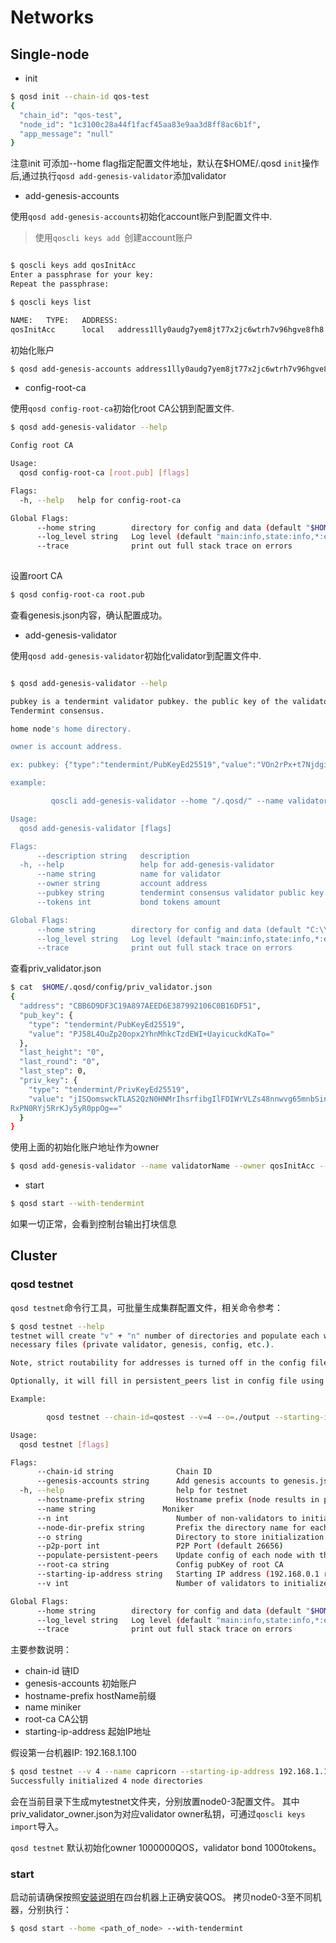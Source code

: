 # Networks

## Single-node
* init
```bash
$ qosd init --chain-id qos-test
{
  "chain_id": "qos-test",
  "node_id": "1c3100c28a44f1facf45aa83e9aa3d8ff8ac6b1f",
  "app_message": "null"
}
```
注意init 可添加--home flag指定配置文件地址，默认在$HOME/.qosd
`init`操作后,通过执行`qosd add-genesis-validator`添加validator

* add-genesis-accounts

使用`qosd add-genesis-accounts`初始化account账户到配置文件中.

> 使用`qoscli keys add `创建account账户

```bash

$ qoscli keys add qosInitAcc
Enter a passphrase for your key:
Repeat the passphrase:

$ qoscli keys list

NAME:   TYPE:   ADDRESS:                                                PUBKEY:
qosInitAcc      local   address1lly0audg7yem8jt77x2jc6wtrh7v96hgve8fh8  4MFA7MtUl1+Ak3WBtyKxGKvpcu4e5ky5TfAC26cN+mQ=

```

初始化账户
```bash
$ qosd add-genesis-accounts address1lly0audg7yem8jt77x2jc6wtrh7v96hgve8fh8,1000000qos
```

* config-root-ca

使用`qosd config-root-ca`初始化root CA公钥到配置文件.
```bash
$ qosd add-genesis-validator --help

Config root CA

Usage:
  qosd config-root-ca [root.pub] [flags]

Flags:
  -h, --help   help for config-root-ca

Global Flags:
      --home string        directory for config and data (default "$HOME/.qosd")
      --log_level string   Log level (default "main:info,state:info,*:error")
      --trace              print out full stack trace on errors
      
```
设置roort CA
```bash
$ qosd config-root-ca root.pub
```

查看genesis.json内容，确认配置成功。

* add-genesis-validator

使用`qosd add-genesis-validator`初始化validator到配置文件中.

```bash

$ qosd add-genesis-validator --help

pubkey is a tendermint validator pubkey. the public key of the validator used in
Tendermint consensus.

home node's home directory.

owner is account address.

ex: pubkey: {"type":"tendermint/PubKeyEd25519","value":"VOn2rPx+t7Njdgi+eLb+jBuF175T1b7LAcHElsmIuXA="}

example:

         qoscli add-genesis-validator --home "/.qosd/" --name validatorName --owner address1vdp54s5za8tl4dmf9dcldfzn62y66m40ursfsa --pubkey "VOn2rPx+t7Njdgi+eLb+jBuF175T1b7LAcHElsmIuXA=" --tokens 100

Usage:
  qosd add-genesis-validator [flags]

Flags:
      --description string   description
  -h, --help                 help for add-genesis-validator
      --name string          name for validator
      --owner string         account address
      --pubkey string        tendermint consensus validator public key
      --tokens int           bond tokens amount

Global Flags:
      --home string        directory for config and data (default "C:\\Users\\imuge/.qosd")
      --log_level string   Log level (default "main:info,state:info,*:error")
      --trace              print out full stack trace on errors
```    

查看priv_validator.json
```bash
$ cat  $HOME/.qosd/config/priv_validator.json
{                                                                             
  "address": "CBB6D9DF3C19A897AEED6E387992106C0B16DF51",                      
  "pub_key": {                                                                
    "type": "tendermint/PubKeyEd25519",                                       
    "value": "PJ58L4OuZp20opx2YhnMhkcTzdEWI+UayicuckdKaTo="                   
  },                                                                          
  "last_height": "0",                                                         
  "last_round": "0",                                                          
  "last_step": 0,                                                             
  "priv_key": {                                                               
    "type": "tendermint/PrivKeyEd25519",                                      
    "value": "jISQomswckTLAS2QzN0HNMrIhsrfibgIlFDIWrVLZs48nnwvg65mnbSinHZiGcyG
RxPN0RYj5RrKJy5yR0ppOg=="                                                     
  }                                                                           
}                                                                             
```

使用上面的初始化账户地址作为owner
```bash
$ qosd add-genesis-validator --name validatorName --owner qosInitAcc --pubkey "PJ58L4OuZp20opx2YhnMhkcTzdEWI+UayicuckdKaTo=" --tokens 10 --description "I am the first validator." --home "$HOME/.qosd/"

```

* start
```bash
$ qosd start --with-tendermint
```
如果一切正常，会看到控制台输出打块信息

## Cluster

### qosd testnet
`qosd testnet`命令行工具，可批量生成集群配置文件，相关命令参考：
```bash
$ qosd testnet --help
testnet will create "v" + "n" number of directories and populate each with
necessary files (private validator, genesis, config, etc.).

Note, strict routability for addresses is turned off in the config file.

Optionally, it will fill in persistent_peers list in config file using either hostnames or IPs.

Example:

        qosd testnet --chain-id=qostest --v=4 --o=./output --starting-ip-address=192.168.1.2 --genesis-accounts=address16lwp3kykkjdc2gdknpjy6u9uhfpa9q4vj78ytd,1000000qos,1000000qstars

Usage:
  qosd testnet [flags]

Flags:
      --chain-id string              Chain ID
      --genesis-accounts string      Add genesis accounts to genesis.json, eg: address16lwp3kykkjdc2gdknpjy6u9uhfpa9q4vj78ytd,1000000qos,1000000qstars. Multiple accounts separated by ';'
  -h, --help                         help for testnet
      --hostname-prefix string       Hostname prefix (node results in persistent peers list ID0@node0:26656, ID1@node1:26656, ...) (default "node")
      --name string               Moniker
      --n int                        Number of non-validators to initialize the testnet with
      --node-dir-prefix string       Prefix the directory name for each node with (node results in node0, node1, ...) (default "node")
      --o string                     Directory to store initialization data for the testnet (default "./mytestnet")
      --p2p-port int                 P2P Port (default 26656)
      --populate-persistent-peers    Update config of each node with the list of persistent peers build using either hostname-prefix or starting-ip-address (default true)
      --root-ca string               Config pubKey of root CA
      --starting-ip-address string   Starting IP address (192.168.0.1 results in persistent peers list ID0@192.168.0.1:26656, ID1@192.168.0.2:26656, ...)
      --v int                        Number of validators to initialize the testnet with (default 4)

Global Flags:
      --home string        directory for config and data (default "$HOME/.qosd")
      --log_level string   Log level (default "main:info,state:info,*:error")
      --trace              print out full stack trace on errors
```

主要参数说明：
- chain-id            链ID
- genesis-accounts    初始账户
- hostname-prefix     hostName前缀
- name                miniker
- root-ca             CA公钥
- starting-ip-address 起始IP地址

假设第一台机器IP: 192.168.1.100
```bash
$ qosd testnet --v 4 --name capricorn --starting-ip-address 192.168.1.100
Successfully initialized 4 node directories

```
会在当前目录下生成mytestnet文件夹，分别放置node0-3配置文件。
其中priv_validator_owner.json为对应validator owner私钥，可通过`qoscli keys import`导入。

`qosd testnet` 默认初始化owner 1000000QOS，validator bond 1000tokens。

### start
启动前请确保按照[安装说明](installation.md)在四台机器上正确安装QOS。
拷贝node0-3至不同机器，分别执行：
```bash
$ qosd start --home <path_of_node> --with-tendermint

```